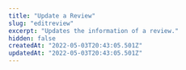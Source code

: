 ```yaml
---
title: "Update a Review"
slug: "editreview"
excerpt: "Updates the information of a review."
hidden: false
createdAt: "2022-05-03T20:43:05.501Z"
updatedAt: "2022-05-03T20:43:05.501Z"
---
```

